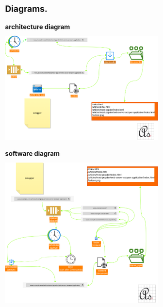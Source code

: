 # Diagrams.

## architecture diagram
![architecture-diagram](architecture-diagram.png)

## software diagram
![software-diagram](software-diagram.png)

